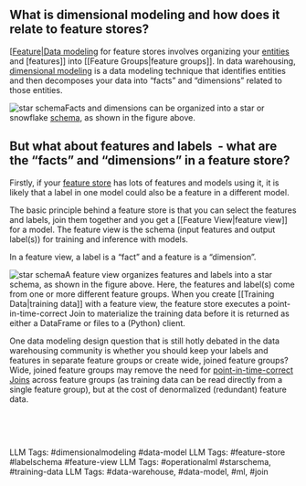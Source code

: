 **What is dimensional modeling and how does it relate to feature stores?**
--------------------------------------------------------------------------

[[Feature|Data modeling](https://www.hopsworks.ai/dictionary/data-modeling) for feature stores involves organizing your [entities](http://www.hopsworks.ai/dictionary/entity) and [features]] into [[Feature Groups|feature groups]]. In data warehousing, [dimensional modeling](https://docs.getdbt.com/terms/dimensional-modeling) is a data modeling technique that identifies entities and then decomposes your data into “facts” and “dimensions” related to those entities. 

![star schema](https://assets.website-files.com/618399cd49d125734c8dec95/64492cc3a09047764b18aaea_operational-ml-diagrams-book%20(2).png)Facts and dimensions can be organized into a star or snowflake [schema](https://www.hopsworks.ai/dictionary/schema), as shown in the figure above.

**But what about features and labels  - what are the “facts” and “dimensions” in a feature store?**
---------------------------------------------------------------------------------------------------

Firstly, if your [feature store](https://www.hopsworks.ai/dictionary/feature-store) has lots of features and models using it, it is likely that a label in one model could also be a feature in a different model. 

The basic principle behind a feature store is that you can select the features and labels, join them together and you get a [[Feature View|feature view]] for a model. The feature view is the schema (input features and output label(s)) for training and inference with models.

In a feature view, a label is a “fact” and a feature is a “dimension”. 

![star schema](https://assets.website-files.com/618399cd49d125734c8dec95/64492cef5677814dc173b15a_operational-ml-diagrams-book%20(3).png)A feature view organizes features and labels into a star schema, as shown in the figure above. Here, the features and label(s) come from one or more different feature groups. When you create [[Training Data|training data]] with a feature view, the feature store executes a point-in-time-correct Join to materialize the training data before it is returned as either a DataFrame or files to a (Python) client.

One data modeling design question that is still hotly debated in the data warehousing community is whether you should keep your labels and features in separate feature groups or create wide, joined feature groups? Wide, joined feature groups may remove the need for [point-in-time-correct Joins](https://www.hopsworks.ai/dictionary/point-in-time-correct-joins) across feature groups (as training data can be read directly from a single feature group), but at the cost of denormalized (redundant) feature data.

‍

‍


LLM Tags:  #dimensionalmodeling #data-model
LLM Tags:  #feature-store #labelschema #feature-view
LLM Tags:  #operationalml #starschema, #training-data
LLM Tags:  #data-warehouse, #data-model, #ml, #join